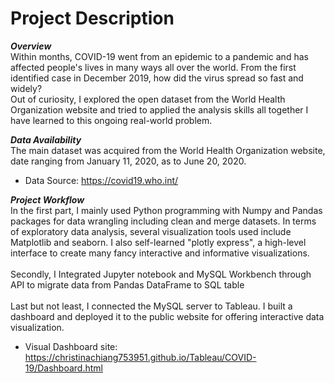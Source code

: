 # Project Description

***Overview*** <br> 
Within months, COVID-19 went from an epidemic to a pandemic and has affected people's lives in many ways all over the world. From the first identified case in December 2019, how did the virus spread so fast and widely? <br>
Out of curiosity, I explored the open dataset from the World Health Organization website and tried to applied the analysis skills all together I have learned to this ongoing real-world problem. 

***Data Availability***  <br> 
The main dataset was acquired from the World Health Organization website, date ranging from January 11, 2020, as to June 20, 2020. 
- Data Source: https://covid19.who.int/

***Project Workflow*** <br>
In the first part, I mainly used Python programming with Numpy and Pandas packages for data wrangling including clean and merge datasets. In terms of exploratory data analysis, several visualization tools used include Matplotlib and seaborn. I also self-learned "plotly express", a high-level interface to create many fancy interactive and informative visualizations.
<br> 
<br> 
Secondly, I Integrated Jupyter notebook and MySQL Workbench through API to migrate data from Pandas DataFrame to SQL table
<br> 
<br> 
Last but not least, I connected the MySQL server to Tableau. I built a dashboard and deployed it to the public website for offering interactive data visualization.

- Visual Dashboard site: https://christinachiang753951.github.io/Tableau/COVID-19/Dashboard.html
